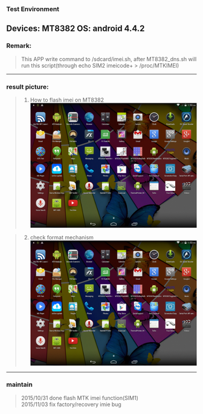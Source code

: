 ### Test Environment
Devices: MT8382
OS: android 4.4.2
---

### Remark:
>This APP write command to /sdcard/imei.sh, after MT8382_dns.sh will run this script(through echo SIM2 imeicode+ >  /proc/MTKIMEI) 

---

### result picture:
> 1. How to flash imei on MT8382
![alt tag](https://github.com/showoowohs/Po_git/blob/master/MT8382FlashIMEI/dome/flash_imei.gif)

> 2. check format mechanism
![alt tag](https://github.com/showoowohs/Po_git/blob/master/MT8382FlashIMEI/dome/check_format.gif)

---

### maintain
> 2015/10/31 done flash MTK imei function(SIM1)  
> 2015/11/03 fix factory/recovery imie bug

